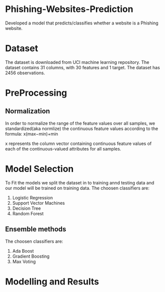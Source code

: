 # Phishing-Websites-Prediction
Developed a model that predicts/classifies whether a website is a Phishing website.
# Dataset
The dataset is downloaded from UCI machine learning repository. The dataset contains 31 columns, with 30 features and 1 target. The dataset has 2456 observations.
# PreProcessing
## Normalization
In order to normalize the range of the feature values over all samples, we standardized(aka normlize) the continuous feature values according to the formula: x(max−min)+min

x represents the column vector containing continuous feature values of each of the continuous-valued attributes for all samples.
# Model Selection
To Fit the models we split the dataset in to training annd testing data and our model will be trained on training data.
The choosen classifiers are:
1. Logistic Regression
2. Support Vector Machines
3. Decision Tree
4. Random Forest

## Ensemble methods
The choosen classifiers are:
1. Ada Boost
2. Gradient Boosting
3. Max Voting

# Modelling and Results
